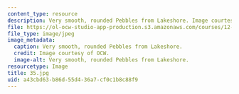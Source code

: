 ```yaml
---
content_type: resource
description: Very smooth, rounded Pebbles from Lakeshore. Image courtesy of OCW.
file: https://ol-ocw-studio-app-production.s3.amazonaws.com/courses/12-110-sedimentary-geology-fall-2004/a43cbd63b86d55d436a7cf0c1b8c88f9_35.jpg
file_type: image/jpeg
image_metadata:
  caption: Very smooth, rounded Pebbles from Lakeshore.
  credit: Image courtesy of OCW.
  image-alt: Very smooth, rounded Pebbles from Lakeshore.
resourcetype: Image
title: 35.jpg
uid: a43cbd63-b86d-55d4-36a7-cf0c1b8c88f9
---
```

